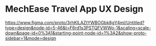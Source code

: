 # MechEase Travel App UX Design
https://www.figma.com/proto/3rhKlLAZtYWBOGbk8gY4ml/Untitled?type=design&node-id=5-46&t=F6rd1s3PSTQFVWWo-1&scaling=scale-down&page-id=0%3A1&starting-point-node-id=1%3A2&show-proto-sidebar=1&mode=design
